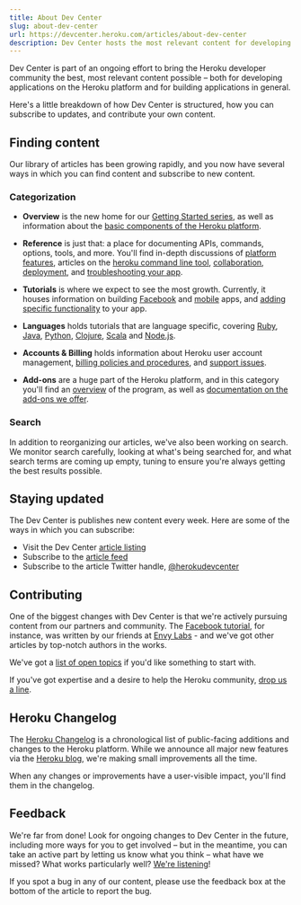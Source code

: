 ```yaml
---
title: About Dev Center
slug: about-dev-center
url: https://devcenter.heroku.com/articles/about-dev-center
description: Dev Center hosts the most relevant content for developing applications on the Heroku platform.
---
```


Dev Center is part of an ongoing effort to bring the Heroku developer community the best, most relevant content possible – both for developing applications on the Heroku platform and for building applications in general.

Here's a little breakdown of how Dev Center is structured, how you can subscribe to updates, and contribute your own content.

## Finding content

Our library of articles has been growing rapidly, and you now have several ways in which you can find content and subscribe to new content.

### Categorization

* **Overview** is the new home for our [Getting Started series](/categories/getting-started), as well as information about the [basic components of the Heroku platform](/categories/platform-architecture).

* **Reference** is just that: a place for documenting APIs, commands, options, tools, and more. You'll find in-depth discussions of [platform features](/categories/platform-features), articles on the [heroku command line tool](/categories/command-line), [collaboration](/categories/collaboration), [deployment](/categories/deployment), and [troubleshooting your app](/categories/troubleshooting).

* **Tutorials** is where we expect to see the most growth. Currently, it houses information on building [Facebook](/categories/facebook) and [mobile](/categories/mobile) apps, and [adding specific functionality](/categories/features) to your app.

* **Languages** holds tutorials that are language specific, covering [Ruby](/categories/ruby), [Java](/categories/java), [Python](/categories/python), [Clojure](/categories/clojure), [Scala](/categories/scala) and [Node.js](/categories/nodejs).

* **Accounts & Billing** holds information about Heroku user account management, [billing policies and procedures](/categories/billing), and [support issues](/categories/support).

* **Add-ons** are a huge part of the Heroku platform, and in this category you'll find an [overview](/categories/addon-overview) of the program, as well as [documentation on the add-ons we offer](/categories/add-on-documentation).

### Search

In addition to reorganizing our articles, we've also been working on search. We monitor search carefully, looking at what's being searched for, and what search terms are coming up empty, tuning to ensure you're always getting the best results possible.

## Staying updated

The Dev Center is publishes new content every week.  Here are some of the ways in which you can subscribe:

* Visit the Dev Center [article listing](https://devcenter.heroku.com/articles)
* Subscribe to the [article feed](http://feeds.feedburner.com/herokudevcenterarticles)
* Subscribe to the article Twitter handle, [@herokudevcenter](https://twitter.com/herokudevcenter)

## Contributing

One of the biggest changes with Dev Center is that we're actively pursuing content from our partners and community. The [Facebook tutorial](facebook), for instance, was written by our friends at [Envy Labs](http://envylabs.com) - and we've got other articles by top-notch authors in the works.

We've got a [list of open topics](/articles/open-topics) if you'd like something to start with.

If you've got expertise and a desire to help the Heroku community, [drop us a line](mailto:devcenter-feedback@heroku.com).

## Heroku Changelog

The [Heroku Changelog](https://devcenter.heroku.com/changelog) is a chronological list of public-facing additions and changes to the Heroku platform. While we announce all major new features via the [Heroku blog](http://blog.heroku.com/), we're making small improvements all the time. 

When any changes or improvements have a user-visible impact, you'll find them in the changelog.

## Feedback

We're far from done! Look for ongoing changes to Dev Center in the future, including more ways for you to get involved – but in the meantime, you can take an active part by letting us know what you think – what have we missed?  What works particularly well? [We're listening](mailto:devcenter-feedback@heroku.com)!

If you spot a bug in any of our content, please use the feedback box at the bottom of the article to report the bug.